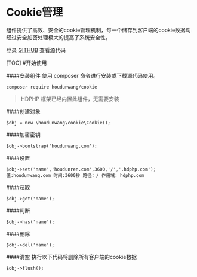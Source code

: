 # Cookie管理
组件提供了高效、安全的cookie管理机制，每一个储存到客户端的cookie数据均经过安全加密处理极大的提高了系统安全性。

登录 [GITHUB](https://github.com/houdunwang/cookie)  查看源代码

[TOC]
#开始使用

####安装组件
使用 composer 命令进行安装或下载源代码使用。

```
composer require houdunwang/cookie
```
> HDPHP 框架已经内置此组件，无需要安装

####创建对象
```
$obj = new \houdunwang\cookie\Cookie();
```

####加密密钥
```
$obj->bootstrap('houdunwang.com');
```

####设置
```
$obj->set('name','houdunren.com',3600,'/','.hdphp.com');
值:houdunwang.com 时间:3600秒 路径：/ 作用域: hdphp.com
```

####获取
```
$obj->get('name');
```

####判断
```
$obj->has('name');
```

####删除
```
$obj->del('name');
```

####清空
执行以下代码将删除所有客户端的cookie数据
```
$obj->flush();
```